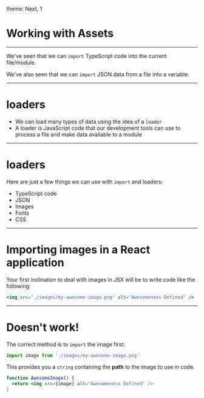 theme: Next, 1

# Working with Assets

---

We've seen that we can `import` TypeScript code into the current file/module.

We've also seen that we can `import` JSON data from a file into a variable.

---

# loaders

- We can load many types of data using the idea of a `loader`
- A loader is JavaScript code that our development tools can use to process a file and make data available to a module

---

# loaders

Here are just a few things we can use with `import` and loaders:

- TypeScript code
- JSON
- Images
- Fonts
- CSS

---

# Importing images in a React application

Your first inclination to deal with images in JSX will be to write code like the following:

```jsx
<img src="./images/my-awesome-image.png" alt="Awesomeness Defined" />
```

---

# Doesn't work!

The correct method is to `import` the image first:

```javascript
import image from './images/my-awesome-image.png'
```

This provides you a `string` containing the **path** to the image to use in code.

```jsx
function AwesomeImage() {
  return <img src={image} alt="Awesomeness Defined' />
}
```

